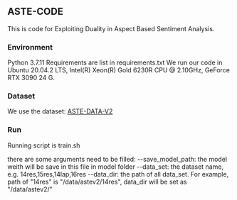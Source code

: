 ## ASTE-CODE
This is code for Exploiting Duality in Aspect Based Sentiment Analysis.

### Environment
Python 3.7.11
Requirements are list in requirements.txt
We run our code in Ubuntu 20.04.2 LTS, Intel(R) Xeon(R) Gold 6230R CPU @ 2.10GHz, GeForce RTX 3090 24 G.


### Dataset

We use the dataset:  [ASTE-DATA-V2](https://github.com/xuuuluuu/SemEval-Triplet-data)

### Run

Running script is train.sh

there are some arguments need to be filled:
--save_model_path: the model weith will be save in this file in model folder
--data_set: the dataset name, e.g. 14res,15res,14lap,16res
--data_dir: the path of all data_set. For example, path of "14res" is "/data/astev2/14res", data_dir will be set as "/data/astev2/"
